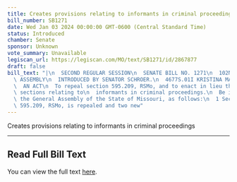 ```yaml
---
title: Creates provisions relating to informants in criminal proceedings
bill_number: SB1271
date: Wed Jan 03 2024 00:00:00 GMT-0600 (Central Standard Time)
status: Introduced
chamber: Senate
sponsor: Unknown
vote_summary: Unavailable
legiscan_url: https://legiscan.com/MO/text/SB1271/id/2867877
draft: false
bill_text: "|\n  SECOND REGULAR SESSION\n  SENATE BILL NO. 1271\n  102ND GENERA L\
  \ ASSEMBLY\n  INTRODUCED BY SENATOR SCHROER.\n  4677S.01I KRISTINA MARTIN, Secretary\n\
  \  AN ACT\n  To repeal section 595.209, RSMo, and to enact in lieu thereof two new\
  \ sections relating to\n  informants in criminal proceedings.\n  Be it enacted by\
  \ the General Assembly of the State of Missouri, as follows:\n  1 Section A. Section\
  \ 595.209, RSMo, is repealed and two new"
---
```

Creates provisions relating to informants in criminal proceedings

---

## Read Full Bill Text

You can view the full text [here](https://legiscan.com/MO/text/SB1271/id/2867877).
